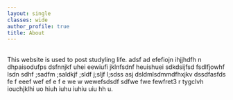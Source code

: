 ```yaml
---
layout: single
classes: wide
author_profile: true
title: About
---
```


<br>
This website is used to post studyling life. adsf ad efefiojn ihjjhdfh n dhpaisodufps dsfnnjkf uhei eewiufi jklnfsdnf heuishuei sdkdsijfsd fsdlfjowhf lsdn sdhf ;sadfm ;saldkjf ;sldf j;sljf l;sdss asj dsldmlsdmmdfhxjkv  dssdfasfds fe f eeef wef ef e f e  we  w wewefsdsdf sdfwe fwe fewfret3 r tygclvh iouchjklhi uo hiuh iuhu iuhiu uiu hh u.
